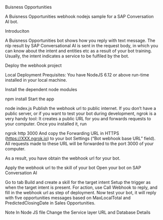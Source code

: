 Buisness Opportunities

A Buisness Opportunities webhook nodejs sample for a SAP Conversation AI bot.

Introduciton

A Buisness Opportunities bot shows how you reply with text message. The nlp result by SAP Conversational AI is sent in the request body, in which you can know about the intent and entities etc as a result of your bot training. Usually, the intent indicates a service to be fulfiled by the bot.

Deploy the webhook project

Local Deployment
Prequisites: You have NodeJS 6.12 or above run-time installed in your local machine.

Install the dependent node modules

npm install
Start the app

node index.js
Publish the webhook url to public internet. 
If you don’t have a public server, or if you want to test your bot during development, ngrok is a very handy tool: It creates a public URL for you and forwards requests to your computer. Once you installed it, run

ngrok http 3000
And copy the Forwarding URL in HTTPS (https://XXX.ngrok.io) to your bot Settings (“Bot webhook base URL” field). All requests made to these URL will be forwarded to the port 3000 of your computer.

As a result, you have obtain the webhook url for your bot.

Apply the webhook url to the skill of your bot
Open your bot on SAP Conversation AI

Go to tab Build and create a skill for the target intent
Setup the trigger as when the target intent is present.
For action, use Call Webhook to reply, and fill in the webhook url as step of deployment.
Now test your bot, it will reply with five opportunities messages based on MaxLocalTotal and PredictedClosingDate in Sales Opportunities.


Note In Node JS file Change the Service layer URL and Database Details
